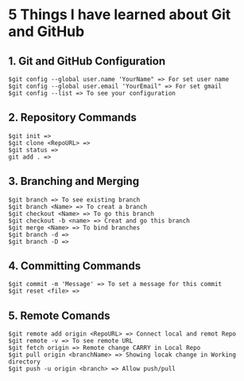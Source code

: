 # 5 Things I have learned about Git and GitHub #

## 1. Git and GitHub Configuration ##
```
$git config --global user.name 'YourName" => For set user name
$git config --global user.email 'YourEmail" => For set gmail
$git config --list => To see your configuration 
```
## 2. Repository Commands ## 
```
$git init =>
$git clone <RepoURL> =>
$git status =>
git add . =>
```

## 3. Branching and Merging ##
```
$git branch => To see existing branch
$git branch <Name> => To creat a branch
$git checkout <Name> => To go this branch
$git checkout -b <name> => Creat and go this branch
$git merge <Name> => To bind branches
$git branch -d =>
$git branch -D =>
```

## 4. Committing Commands ##
```
$git commit -m 'Message' => To set a message for this commit
$git reset <file> =>
```

## 5. Remote Comands ##
```
$git remote add origin <RepoURL> => Connect local and remot Repo
$git remote -v => To see remote URL
$git fetch origin => Remote change CARRY in Local Repo
$git pull origin <branchName> => Showing locak change in Working directory
$git push -u origin <branch> => Allow push/pull 
```






